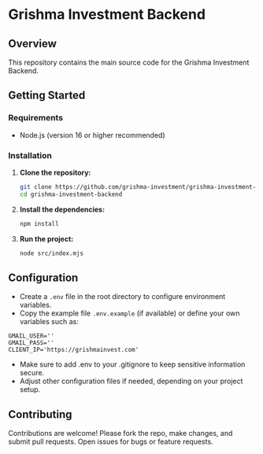 # Grishma Investment Backend

## Overview

This repository contains the main source code for the Grishma Investment Backend.

## Getting Started

### Requirements

- Node.js (version 16 or higher recommended)

### Installation

1. **Clone the repository:**
    ```sh
    git clone https://github.com/grishma-investment/grishma-investment-backend.git
    cd grishma-investment-backend
    ```

2. **Install the dependencies:**
    ```sh
    npm install
    ```

3. **Run the project:**
    ```sh
    node src/index.mjs
    ```

## Configuration

- Create a `.env` file in the root directory to configure environment variables.
- Copy the example file `.env.example` (if available) or define your own variables such as:
```env
GMAIL_USER=''
GMAIL_PASS=''
CLIENT_IP='https://grishmainvest.com'
```
- Make sure to add .env to your .gitignore to keep sensitive information secure.
- Adjust other configuration files if needed, depending on your project setup.

## Contributing

Contributions are welcome! Please fork the repo, make changes, and submit pull requests. Open issues for bugs or feature requests.
